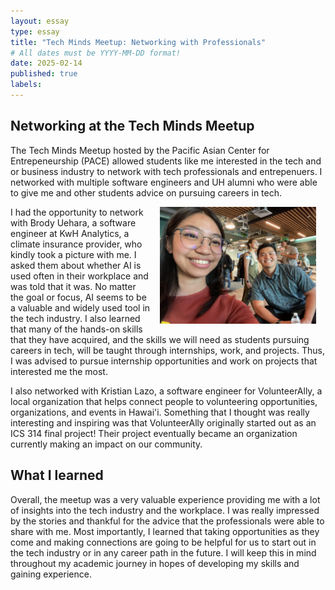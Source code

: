 ```yaml
---
layout: essay
type: essay
title: "Tech Minds Meetup: Networking with Professionals"
# All dates must be YYYY-MM-DD format!
date: 2025-02-14
published: true
labels:
---
```


## Networking at the Tech Minds Meetup

The Tech Minds Meetup hosted by the Pacific Asian Center for Entrepeneurship (PACE) allowed students like me interested in the tech and or business industry to network with tech professionals and entrepenuers. I networked with multiple software engineers and UH alumni who were able to give me and other students advice on pursuing careers in tech.

<div>
 <img src="../img/IMG_0079.JPG" class="img-thumbnail" style="float: right; margin-left:15px; margin-right: 15px;" width="250px" alt="TS">
</div>

I had the opportunity to network with Brody Uehara, a software engineer at KwH Analytics, a climate insurance provider, who kindly took a picture with me. I asked them about whether AI is used often in their workplace and was told that it was. No matter the goal or focus, AI seems to be a valuable and widely used tool in the tech industry. I also learned that many of the hands-on skills that they have acquired, and the skills we will need as students pursuing careers in tech, will be taught through internships, work, and projects. Thus, I was advised to pursue internship opportunities and work on projects that interested me the most.

I also networked with Kristian Lazo, a software engineer for VolunteerAlly, a local organization that helps connect people to volunteering opportunities, organizations, and events in Hawai'i. Something that I thought was really interesting and inspiring was that VolunteerAlly originally started out as an ICS 314 final project! Their project eventually became an organization currently making an impact on our community. 

## What I learned

Overall, the meetup was a very valuable experience providing me with a lot of insights into the tech industry and the workplace. I was really impressed by the stories and thankful for the advice that the professionals were able to share with me. Most importantly, I learned that taking opportunities as they come and making connections are going to be helpful for us to start out in the tech industry or in any career path in the future. I will keep this in mind throughout my academic journey in hopes of developing my skills and gaining experience.